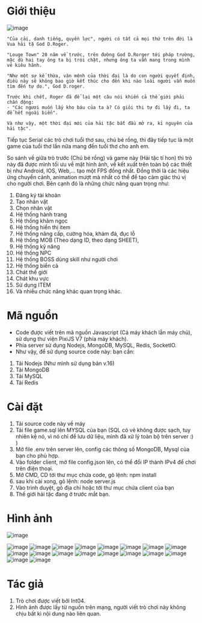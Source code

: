 # Giới thiệu
![image](https://github.com/int04/HaiTacTiHon/assets/20983238/9299b0dc-133b-4901-b6e9-932e24520536)


    "Của cải, danh tiếng, quyền lực", người có tất cả mọi thứ trên đời là Vua hải tặ God D.Roger.

    "Louge Town" 20 năm về trước, trên đường God D.Rorger tới pháp trường, mặc dù hai tay ông ta bị trói chặt, nhưng ông ta vẫn mang trong mình vẻ kiêu hãnh.

    "Như một sự kế thừa, vận mệnh của thời đại là do con người quyết định, điều này sẽ không bao giờ kết thúc cho đến khi nào loài người vẫn muốn tìm đến tự do.", God D.roger.

    Trước khi chết, Roger đã để lại một câu nói khiến cả thế giới phải chấn động:
    - "Các ngươi muốn lấy kho báu của ta à? Có giỏi thi tự đi lấy đi, ta để hết ngoài biển".

    Và như vậy, một thời đại mới của hải tặc bắt đầu mở ra, kỉ nguyên của hải tặc".


Tiếp tục Serial các trò chơi tuổi thơ sau, chú bé rồng, thì đây tiếp tục là một game của tuổi thơ lần nữa mang đến tuổi thơ cho anh em.

So sánh về giữa trò trước (Chú bé rồng) và game này (Hải tặc tí hon) thì trò này đã được mình tối ưu về mặt hình ảnh, về kết xuất trên toàn bộ các 
thiết bị như Android, IOS, Web,... tạo một FPS đồng nhất. Đồng thời là các hiệu ứng chuyển cảnh, animation mượt mà nhất có thể để tạo cảm giác thú 
vị cho người chơi. Bên cạnh đó là những chức năng quan trọng như:

1. Đăng ký tài khoản
2. Tạo nhân vật
3. Chọn nhân vật
4. Hệ thống hành trang
5. Hệ thống khảm ngọc
6. Hệ thống hiển thị item
7. Hệ thống nâng cấp, cường hóa, khảm đá, đục lỗ
8. Hệ thống MOB (Theo dạng ID, theo dạng SHEET),
9. Hệ thống kỹ năng
10. Hệ thống NPC
11. Hệ thống BOSS dùng skill như người chơi
12. Hệ thống biển cả
13. Chát thế giới
14. Chát khu vực
15. Sử dụng ITEM
16. Và nhiều chức năng khác quan trọng khác.

# Mã nguồn
- Code được viết trên mã nguồn Javascript (Cả máy khách lẫn máy chủ), sử dụng thư viện PixiJS V7 (phía máy khách).
- Phía server sử dụng Nodejs, MongoDB, MySQL, Redis, SocketIO.
- Như vậy, để sử dụng source code này: bạn cần: 
1. Tải Nodejs (Như mình sử dụng bản v.16)
2. Tải MongoDB  
3. Tải MySQL
4. Tải Redis

# Cài đặt
1. Tải source code này về máy
2. Tải file game.sql lên MYSQL của bạn (SQL có vẻ không được sạch, tuy nhiên kệ nó, vì nó chỉ để lưu dữ liệu, mình đã xử lý toàn bộ trên server :) ) 
3. Mở file .env trên server lên, config các thông số MongoDB, Mysql của bạn cho phù hợp.
4. Vào folder client, mở file config.json lên, có thể đổi IP thành IPv4 để chơi trên điện thoại.
5. Mở CMD, CD tới thư mục chứa code, gõ lệnh: npm install
6. sau khi cài xong, gõ lệnh: node server.js
7. Vào trình duyệt, gõ địa chỉ hoặc tới thư mục chứa client của bạn
8. Thế giới hải tặc đang ở trước mắt bạn.

# Hình ảnh
![image](https://github.com/int04/HaiTacTiHon/assets/20983238/966f9008-f5c1-4296-a2e9-41f99fa5c2c7)

![image](https://github.com/int04/HaiTacTiHon/assets/20983238/af9e883b-9399-478a-904a-fd99b8624a15)
![image](https://github.com/int04/HaiTacTiHon/assets/20983238/c2c7ac68-6617-45b0-9764-9e65e2fffa37)
![image](https://github.com/int04/HaiTacTiHon/assets/20983238/85588eb6-5af8-4906-9f05-23c988ed6e3f)
![image](https://github.com/int04/HaiTacTiHon/assets/20983238/ba9b17af-7763-4695-803e-58247d1371f6)
![image](https://github.com/int04/HaiTacTiHon/assets/20983238/b0120bca-7eb8-4501-893d-5677f56caf24)
![image](https://github.com/int04/HaiTacTiHon/assets/20983238/8392def1-2216-40d4-b587-bf937ad05842)
![image](https://github.com/int04/HaiTacTiHon/assets/20983238/b1b39ac6-1ddb-434c-86a0-63a7ef1b288b)
![image](https://github.com/int04/HaiTacTiHon/assets/20983238/bb4bb7c8-fa29-4db1-a417-2df56dc2f81b)
![image](https://github.com/int04/HaiTacTiHon/assets/20983238/5c5d33dd-af26-41a7-a0d0-b2b19544d2be)
![image](https://github.com/int04/HaiTacTiHon/assets/20983238/fc616bad-b680-45c5-a648-cad982af44f8)
![image](https://github.com/int04/HaiTacTiHon/assets/20983238/184ede57-77e8-472b-b64a-186748dece26)
![image](https://github.com/int04/HaiTacTiHon/assets/20983238/701f22c6-1ba8-4d76-ae21-97fba2f8dce2)
![image](https://github.com/int04/HaiTacTiHon/assets/20983238/396ea6f7-f935-4bdd-ba5f-a78969eb7105)
![image](https://github.com/int04/HaiTacTiHon/assets/20983238/7904320e-c355-4a99-a047-88c0296f1665)
![image](https://github.com/int04/HaiTacTiHon/assets/20983238/6743812e-8097-4c92-beec-7d7d93172308)
![image](https://github.com/int04/HaiTacTiHon/assets/20983238/71f1b161-94e6-4125-bd75-53b393d9f8bb)
![image](https://github.com/int04/HaiTacTiHon/assets/20983238/e7790746-e3c9-4411-936b-79b6d1733da2)
![image](https://github.com/int04/HaiTacTiHon/assets/20983238/1066431d-f4c6-4833-a545-2e1d581f4157)

# Tác giả
1. Trò chơi được viết bởi Int04.
2. Hình ảnh được lấy từ nguồn trên mạng, người viết trò chơi này không chịu bất kì nội dung nào liên quan.
